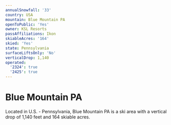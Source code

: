 ```yaml
---
annualSnowfall: '33'
country: USA
mountain: Blue Mountain PA
openToPublic: 'Yes'
owner: KSL Resorts
passAffiliations: Ikon
skiableAcres: '164'
skied: 'Yes'
state: Pennsylvania
surfaceLiftsOnly: 'No'
verticalDrop: 1,140
operated:
  '2324': true
  '2425': true
---
```



# Blue Mountain PA

Located in U.S. - Pennsylvania, Blue Mountain PA is a ski area with a vertical drop of 1,140 feet and 164 skiable acres.
